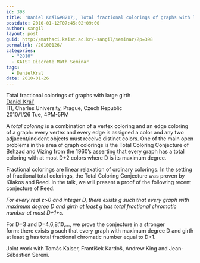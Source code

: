 ```yaml
---
id: 398
title: 'Daniel Král&#8217;, Total fractional colorings of graphs with large girth'
postdate: 2010-01-12T07:45:02+09:00
author: sangil
layout: post
guid: http://mathsci.kaist.ac.kr/~sangil/seminar/?p=398
permalink: /20100126/
categories:
  - "2010"
  - KAIST Discrete Math Seminar
tags:
  - DanielKral
date: 2010-01-26
---
```

<div class="talk">
  Total fractional colorings of graphs with large girth
</div>

<div class="speaker">
  <a href="http://atrey.karlin.mff.cuni.cz/~kral/index.html.en">Daniel Král&#8217;</a><br />ITI, Charles University, Prague, Czech Republic
</div>

<div class="date">
  2010/1/26 Tue, 4PM-5PM
</div>

<div class="abstract">
  <p>
    A <em>total coloring</em> is a combination of a vertex coloring and an edge coloring of a graph: every vertex and every edge is assigned a color and any two adjacent/incident objects must receive distinct colors. One of the main open problems in the area of graph colorings is the Total Coloring Conjecture of Behzad and Vizing from the 1960&#8217;s asserting that every graph has a total coloring with at most D+2 colors where D is its maximum degree.
  </p>
  
  <p>
    Fractional colorings are linear relaxation of ordinary colorings. In the setting of fractional total colorings, the Total Coloring Conjecture was proven by Kilakos and Reed. In the talk, we will present a proof of the following recent conjecture of Reed:
  </p>
  
  <p>
    <em>For every real &epsilon;>0 and integer D, there exists g such that every graph with maximum degree D and girth at least g has total fractional chromatic number at most D+1+&epsilon;.</em>
  </p>
  
  <p>
    For D=3 and D=4,6,8,10,&#8230;, we prove the conjecture in a stronger<br /> form: there exists g such that every graph with maximum degree D and girth at least g has total fractional chromatic number equal to D+1.
  </p>
  
  <p>
    Joint work with Tomás Kaiser, František Kardoš, Andrew King and Jean-Sébastien Sereni.
  </p>
</div>